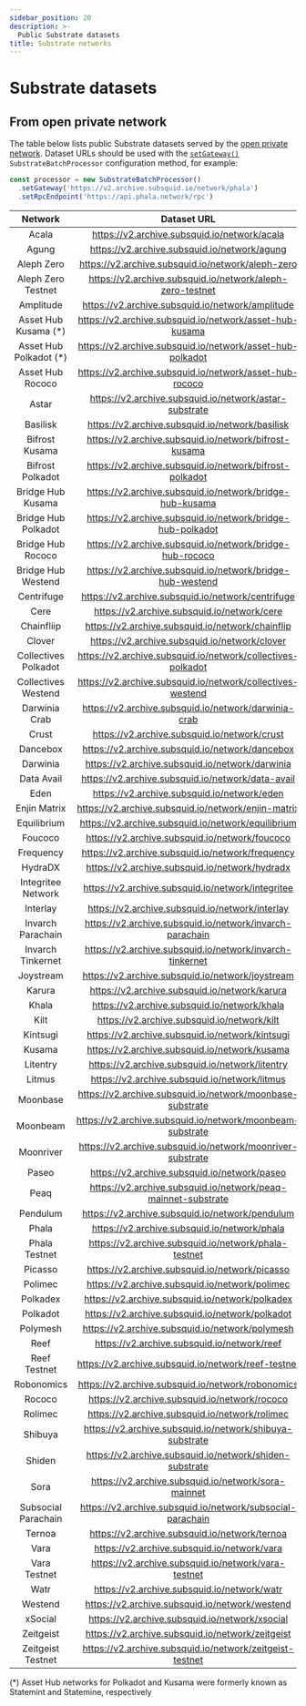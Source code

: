 ```yaml
---
sidebar_position: 20
description: >-
  Public Substrate datasets
title: Substrate networks
---
```


# Substrate datasets

## From open private network

The table below lists public Substrate datasets served by the [open private network](/subsquid-network/overview/#open-private-network). Dataset URLs should be used with the [`setGateway()`](/sdk/reference/processors/substrate-batch/general/#set-gateway) `SubstrateBatchProcessor` configuration method, for example:

```typescript
const processor = new SubstrateBatchProcessor()
  .setGateway('https://v2.archive.subsquid.io/network/phala')
  .setRpcEndpoint('https://api.phala.network/rpc')
```

| Network                | Dataset URL                                                   |
|:----------------------:|:-------------------------------------------------------------:|
| Acala                  | https://v2.archive.subsquid.io/network/acala                  |
| Agung                  | https://v2.archive.subsquid.io/network/agung                  |
| Aleph Zero             | https://v2.archive.subsquid.io/network/aleph-zero             |
| Aleph Zero Testnet     | https://v2.archive.subsquid.io/network/aleph-zero-testnet     |
| Amplitude              | https://v2.archive.subsquid.io/network/amplitude              |
| Asset Hub Kusama (*)   | https://v2.archive.subsquid.io/network/asset-hub-kusama       |
| Asset Hub Polkadot (*) | https://v2.archive.subsquid.io/network/asset-hub-polkadot     |
| Asset Hub Rococo       | https://v2.archive.subsquid.io/network/asset-hub-rococo       |
| Astar                  | https://v2.archive.subsquid.io/network/astar-substrate        |
| Basilisk               | https://v2.archive.subsquid.io/network/basilisk               |
| Bifrost Kusama         | https://v2.archive.subsquid.io/network/bifrost-kusama         |
| Bifrost Polkadot       | https://v2.archive.subsquid.io/network/bifrost-polkadot       |
| Bridge Hub Kusama      | https://v2.archive.subsquid.io/network/bridge-hub-kusama      |
| Bridge Hub Polkadot    | https://v2.archive.subsquid.io/network/bridge-hub-polkadot    |
| Bridge Hub Rococo      | https://v2.archive.subsquid.io/network/bridge-hub-rococo      |
| Bridge Hub Westend     | https://v2.archive.subsquid.io/network/bridge-hub-westend     |
| Centrifuge             | https://v2.archive.subsquid.io/network/centrifuge             |
| Cere                   | https://v2.archive.subsquid.io/network/cere                   |
| Chainfliip             | https://v2.archive.subsquid.io/network/chainflip              |
| Clover                 | https://v2.archive.subsquid.io/network/clover                 |
| Collectives Polkadot   | https://v2.archive.subsquid.io/network/collectives-polkadot   |
| Collectives Westend    | https://v2.archive.subsquid.io/network/collectives-westend    |
| Darwinia Crab          | https://v2.archive.subsquid.io/network/darwinia-crab          |
| Crust                  | https://v2.archive.subsquid.io/network/crust                  |
| Dancebox               | https://v2.archive.subsquid.io/network/dancebox               |
| Darwinia               | https://v2.archive.subsquid.io/network/darwinia               |
| Data Avail             | https://v2.archive.subsquid.io/network/data-avail             |
| Eden                   | https://v2.archive.subsquid.io/network/eden                   |
| Enjin Matrix           | https://v2.archive.subsquid.io/network/enjin-matrix           |
| Equilibrium            | https://v2.archive.subsquid.io/network/equilibrium            |
| Foucoco                | https://v2.archive.subsquid.io/network/foucoco                |
| Frequency              | https://v2.archive.subsquid.io/network/frequency              |
| HydraDX                | https://v2.archive.subsquid.io/network/hydradx                |
| Integritee Network     | https://v2.archive.subsquid.io/network/integritee             |
| Interlay               | https://v2.archive.subsquid.io/network/interlay               |
| Invarch Parachain      | https://v2.archive.subsquid.io/network/invarch-parachain      |
| Invarch Tinkernet      | https://v2.archive.subsquid.io/network/invarch-tinkernet      |
| Joystream              | https://v2.archive.subsquid.io/network/joystream              |
| Karura                 | https://v2.archive.subsquid.io/network/karura                 |
| Khala                  | https://v2.archive.subsquid.io/network/khala                  |
| Kilt                   | https://v2.archive.subsquid.io/network/kilt                   |
| Kintsugi               | https://v2.archive.subsquid.io/network/kintsugi               |
| Kusama                 | https://v2.archive.subsquid.io/network/kusama                 |
| Litentry               | https://v2.archive.subsquid.io/network/litentry               |
| Litmus                 | https://v2.archive.subsquid.io/network/litmus                 |
| Moonbase               | https://v2.archive.subsquid.io/network/moonbase-substrate     |
| Moonbeam               | https://v2.archive.subsquid.io/network/moonbeam-substrate     |
| Moonriver              | https://v2.archive.subsquid.io/network/moonriver-substrate    |
| Paseo                  | https://v2.archive.subsquid.io/network/paseo                  |
| Peaq                   | https://v2.archive.subsquid.io/network/peaq-mainnet-substrate |
| Pendulum               | https://v2.archive.subsquid.io/network/pendulum               |
| Phala                  | https://v2.archive.subsquid.io/network/phala                  |
| Phala Testnet          | https://v2.archive.subsquid.io/network/phala-testnet          |
| Picasso                | https://v2.archive.subsquid.io/network/picasso                |
| Polimec                | https://v2.archive.subsquid.io/network/polimec                |
| Polkadex               | https://v2.archive.subsquid.io/network/polkadex               |
| Polkadot               | https://v2.archive.subsquid.io/network/polkadot               |
| Polymesh               | https://v2.archive.subsquid.io/network/polymesh               |
| Reef                   | https://v2.archive.subsquid.io/network/reef                   |
| Reef Testnet           | https://v2.archive.subsquid.io/network/reef-testnet           |
| Robonomics             | https://v2.archive.subsquid.io/network/robonomics             |
| Rococo                 | https://v2.archive.subsquid.io/network/rococo                 |
| Rolimec                | https://v2.archive.subsquid.io/network/rolimec                |
| Shibuya                | https://v2.archive.subsquid.io/network/shibuya-substrate      |
| Shiden                 | https://v2.archive.subsquid.io/network/shiden-substrate       |
| Sora                   | https://v2.archive.subsquid.io/network/sora-mainnet           |
| Subsocial Parachain    | https://v2.archive.subsquid.io/network/subsocial-parachain    |
| Ternoa                 | https://v2.archive.subsquid.io/network/ternoa                 |
| Vara                   | https://v2.archive.subsquid.io/network/vara                   |
| Vara Testnet           | https://v2.archive.subsquid.io/network/vara-testnet           |
| Watr                   | https://v2.archive.subsquid.io/network/watr                   |
| Westend                | https://v2.archive.subsquid.io/network/westend                |
| xSocial                | https://v2.archive.subsquid.io/network/xsocial                |
| Zeitgeist              | https://v2.archive.subsquid.io/network/zeitgeist              |
| Zeitgeist Testnet      | https://v2.archive.subsquid.io/network/zeitgeist-testnet      |

(*) Asset Hub networks for Polkadot and Kusama were formerly known as Statemint and Statemine, respectively
